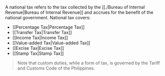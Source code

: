 A national tax refers to the tax collected by the [[./Bureau of Internal Revenue|Bureau of Internal Revenue]] and accrues for the benefit of the national government. National tax covers:
- [[Percentage Tax|Percentage Tax]]
- [[Transfer Tax|Transfer Tax]]
- [[Income Tax|Income Tax]]
- [[Value-added Tax|Value-added Tax]]
- [[Excise Tax|Excise Tax]]
- [[Stamp Tax|Stamp Tax]]

> Note that custom duties, while a form of tax, is governed by the Tariff and Customs Code of the Philippines.
